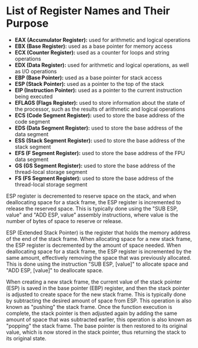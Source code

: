 # List of Register Names and Their Purpose

* **EAX (Accumulator Register):** used for arithmetic and logical operations
* **EBX (Base Register):** used as a base pointer for memory access
* **ECX (Counter Register):** used as a counter for loops and string operations
* **EDX (Data Register):** used for arithmetic and logical operations, as well as I/O operations
* **EBP (Base Pointer):** used as a base pointer for stack access
* **ESP (Stack Pointer):** used as a pointer to the top of the stack
* **EIP (Instruction Pointer):** used as a pointer to the current instruction being executed
* **EFLAGS (Flags Register):** used to store information about the state of the processor, such as the results of arithmetic and logical operations
* **ECS (Code Segment Register):** used to store the base address of the code segment
* **EDS (Data Segment Register):** used to store the base address of the data segment
* **ESS (Stack Segment Register):** used to store the base address of the stack segment
* **EFS (F Segment Register):** used to store the base address of the FPU data segment
* **GS (GS Segment Register):** used to store the base address of the thread-local storage segment
* **FS (FS Segment Register):** used to store the base address of the thread-local storage segment

ESP register is decremented to reserve space on the stack, and when deallocating space for a stack frame, the ESP register is incremented to release the reserved space. This is typically done using the "SUB ESP, value" and "ADD ESP, value" assembly instructions, where value is the number of bytes of space to reserve or release.

ESP (Extended Stack Pointer) is the register that holds the memory address of the end of the stack frame. When allocating space for a new stack frame, the ESP register is decremented by the amount of space needed. When deallocating space for a stack frame, the ESP register is incremented by the same amount, effectively removing the space that was previously allocated. This is done using the instruction "SUB ESP, [value]" to allocate space and "ADD ESP, [value]" to deallocate space.

When creating a new stack frame, the current value of the stack pointer (ESP) is saved in the base pointer (EBP) register, and then the stack pointer is adjusted to create space for the new stack frame. This is typically done by subtracting the desired amount of space from ESP. This operation is also known as "pushing" the stack frame. Once the function execution is complete, the stack pointer is then adjusted again by adding the same amount of space that was subtracted earlier, this operation is also known as "popping" the stack frame. The base pointer is then restored to its original value, which is now stored in the stack pointer, thus returning the stack to its original state.

